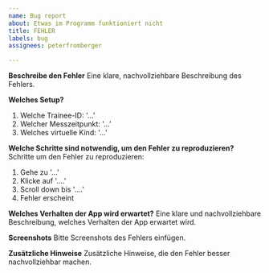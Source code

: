 ```yaml
---
name: Bug report
about: Etwas im Programm funktioniert nicht
title: FEHLER
labels: bug
assignees: peterfromberger

---
```


**Beschreibe den Fehler**
Eine klare, nachvollziehbare Beschreibung des Fehlers.

**Welches Setup?**
1. Welche Trainee-ID: '...'
2. Welcher Messzeitpunkt: '...'
3. Welches virtuelle Kind: '...'

**Welche Schritte sind notwendig, um den Fehler zu reproduzieren?**
Schritte um den Fehler zu reproduzieren:
1. Gehe zu '...'
2. Klicke auf '....'
3. Scroll down bis '....'
4. Fehler erscheint

**Welches Verhalten der App wird erwartet?**
Eine klare und nachvollziehbare Beschreibung, welches Verhalten der App erwartet wird.

**Screenshots**
Bitte Screenshots des Fehlers einfügen.

**Zusätzliche Hinweise**
Zusätzliche Hinweise, die den Fehler besser nachvollziehbar machen.
